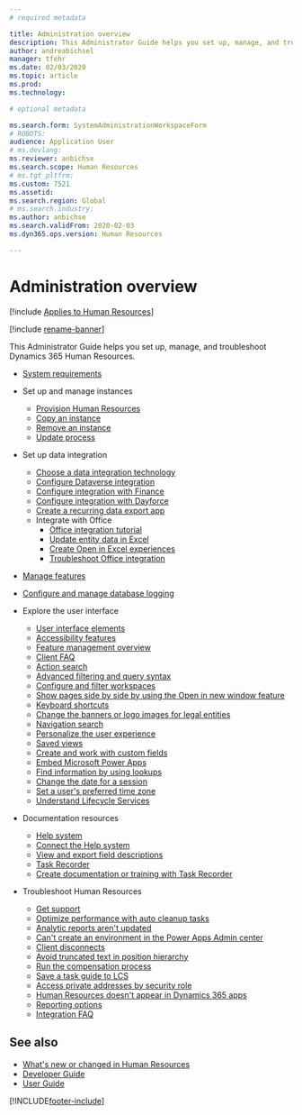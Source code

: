 ```yaml
---
# required metadata

title: Administration overview
description: This Administrator Guide helps you set up, manage, and troubleshoot Dynamics 365 Human Resources.
author: andreabichsel
manager: tfehr
ms.date: 02/03/2020
ms.topic: article
ms.prod: 
ms.technology: 

# optional metadata

ms.search.form: SystemAdministrationWorkspaceForm
# ROBOTS: 
audience: Application User
# ms.devlang: 
ms.reviewer: anbichse
ms.search.scope: Human Resources
# ms.tgt_pltfrm: 
ms.custom: 7521
ms.assetid: 
ms.search.region: Global
# ms.search.industry: 
ms.author: anbichse
ms.search.validFrom: 2020-02-03
ms.dyn365.ops.version: Human Resources

---
```


# Administration overview

[!include [Applies to Human Resources](../includes/applies-to-hr.md)]

[!include [rename-banner](~/includes/cc-data-platform-banner.md)]

This Administrator Guide helps you set up, manage, and troubleshoot Dynamics 365 Human Resources.

- [System requirements](hr-admin-system-requirements.md)

- Set up and manage instances
  - [Provision Human Resources](hr-admin-setup-provision.md)
  - [Copy an instance](hr-admin-setup-copy-instance.md)
  - [Remove an instance](hr-admin-setup-remove-instance.md)
  - [Update process](hr-admin-setup-update-process.md)

- Set up data integration
  - [Choose a data integration technology](hr-admin-integration-choose-technology.md)
  - [Configure Dataverse integration](hr-admin-integration-common-data-service.md)
  - [Configure integration with Finance](hr-admin-integration-finance.md)
  - [Configure integration with Dayforce](hr-admin-integration-dayforce.md)
  - [Create a recurring data export app](hr-admin-integration-recurring-data-export.md)
  - Integrate with Office
    - [Office integration tutorial](../dev-itpro/office-integration/office-integration-tutorial.md?toc=/dynamics365/unified-operations/talent/toc.json)
    - [Update entity data in Excel](../dev-itpro/office-integration/use-excel-add-in.md?toc=/dynamics365/unified-operations/talent/toc.json)
    - [Create Open in Excel experiences](../dev-itpro/office-integration/office-integration-edit-excel.md?toc=/dynamics365/unified-operations/talent/toc.json)
    - [Troubleshoot Office integration](../dev-itpro/office-integration/office-integration-troubleshooting.md?toc=/dynamics365/unified-operations/talent/toc.json)

- [Manage features](hr-admin-manage-features.md)

- [Configure and manage database logging](hr-admin-database-logging.md)

- Explore the user interface
  - [User interface elements](../fin-ops-core/fin-ops/get-started/user-interface-elements.md?toc=/dynamics365/human-resources/toc.json)
  - [Accessibility features](../fin-ops-core/fin-ops/get-started/accessibility-features.md?toc=/dynamics365/human-resources/toc.json)
  - [Feature management overview](../fin-ops-core/fin-ops/get-started/feature-management/feature-management-overview.md?toc=/dynamics365/human-resources/toc.json)
  - [Client FAQ](../fin-ops-core/fin-ops/get-started/client-faq.md?toc=/dynamics365/human-resources/toc.json)
  - [Action search](../fin-ops-core/fin-ops/get-started/action-search.md?toc=/dynamics365/human-resources/toc.json)
  - [Advanced filtering and query syntax](../fin-ops-core/fin-ops/get-started/advanced-filtering-query-options.md?toc=/dynamics365/human-resources/toc.json)
  - [Configure and filter workspaces](../fin-ops-core/fin-ops/get-started/configure-filter-workspaces.md?toc=/dynamics365/financehuman-resources/toc.json)
  - [Show pages side by side by using the Open in new window feature](../fin-ops-core/fin-ops/get-started/display-pages-side-by-side.md?toc=/dynamics365/human-resources/toc.json)
  - [Keyboard shortcuts](../fin-ops-core/fin-ops/get-started/shortcut-keys.md?toc=/dynamics365/human-resources/toc.json)
  - [Change the banners or logo images for legal entities](../fin-ops-core/fin-ops/get-started/tasks/change-banner-or-logo.md?toc=/dynamics365/human-resources/toc.json)
  - [Navigation search](../fin-ops-core/fin-ops/get-started/navigation-search.md?toc=/dynamics365/human-resources/toc.json)
  - [Personalize the user experience](../fin-ops-core/fin-ops/get-started/personalize-user-experience.md?toc=/dynamics365/human-resources/toc.json)
  - [Saved views](../fin-ops-core/fin-ops/get-started/saved-views.md?toc=/dynamics365/human-resources/toc.json)
  - [Create and work with custom fields](../fin-ops-core/fin-ops/get-started/user-defined-fields.md?toc=/dynamics365/human-resources/toc.json)
  - [Embed Microsoft Power Apps](../fin-ops-core/fin-ops/get-started/embed-power-apps.md?toc=/dynamics365/human-resources/toc.json)
  - [Find information by using lookups](../fin-ops-core/fin-ops/get-started/use-lookups-to-find-information.md?toc=/dynamics365/human-resources/toc.json)
  - [Change the date for a session](../fin-ops-core/fin-ops/organization-administration/tasks/change-date-session.md?toc=/dynamics365/human-resources/toc.json)
  - [Set a user's preferred time zone](../fin-ops-core/fin-ops/organization-administration/tasks/set-users-preferred-time-zone.md?toc=/dynamics365/human-resources/toc.json)
  - [Understand Lifecycle Services](../fin-ops-core/dev-itpro/lifecycle-services/lcs-works-lcs.md?toc=/dynamics365/human-resources/toc.json)

- Documentation resources
  - [Help system](../fin-ops-core/fin-ops/get-started/help-overview.md?toc=/dynamics365/human-resources/toc.json)
  - [Connect the Help system](../fin-ops-core/fin-ops/get-started/help-connect.md?toc=/dynamics365/human-resources/toc.json)
  - [View and export field descriptions](../fin-ops-core/fin-ops/get-started/view-export-field-descriptions.md?toc=/dynamics365/human-resources/toc.json)
  - [Task Recorder](../fin-ops-core/dev-itpro/user-interface/task-recorder.md?toc=/dynamics365/human-resources/toc.json)
  - [Create documentation or training with Task Recorder](../fin-ops-core/dev-itpro/user-interface/task-recorder-training-docs.md?toc=/dynamics365/human-resources/toc.json)

- Troubleshoot Human Resources
  - [Get support](hr-admin-troubleshooting-support.md)
  - [Optimize performance with auto cleanup tasks](hr-admin-troubleshooting-batch-history.md)
  - [Analytic reports aren't updated](hr-admin-troubleshooting-analytic-reports.md)
  - [Can't create an environment in the Power Apps Admin center](hr-admin-troubleshooting-power-apps.md)
  - [Client disconnects](hr-admin-troubleshooting-disconnect.md)
  - [Avoid truncated text in position hierarchy](hr-admin-troubleshooting-truncate.md)
  - [Run the compensation process](hr-admin-troubleshooting-compensation.md)
  - [Save a task guide to LCS](hr-admin-troubleshooting-task-guide.md)
  - [Access private addresses by security role](hr-admin-troubleshooting-private-addresses.md)
  - [Human Resources doesn't appear in Dynamics 365 apps](hr-admin-troubleshooting-not-in-apps.md)
  - [Reporting options](hr-admin-troubleshooting-reporting.md)
  - [Integration FAQ](hr-admin-troubleshooting-integration.md)

## See also

- [What's new or changed in Human Resources](hr-admin-whats-new.md)
- [Developer Guide](hr-developer-overview.md)
- [User Guide](hr-hrpro-overview.md)

[!INCLUDE[footer-include](../includes/footer-banner.md)]